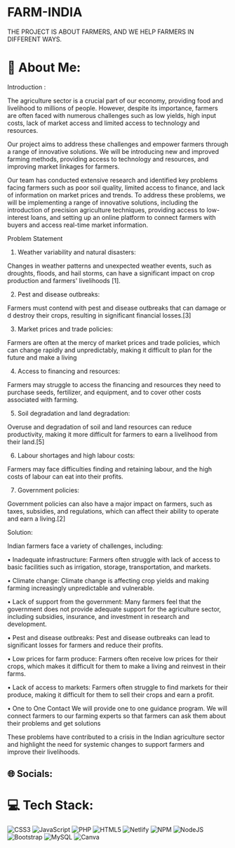 # FARM-INDIA
THE PROJECT IS ABOUT FARMERS, AND WE HELP FARMERS IN DIFFERENT WAYS. 
# 💫 About Me:
Introduction :


The agriculture sector is a crucial part of our economy, providing food and livelihood to millions of people. However, despite its importance, farmers are often faced with numerous challenges such as low yields, high input costs, lack of market access and limited access to technology and resources.

Our project aims to address these challenges and empower farmers through a range of innovative solutions. We will be introducing new and improved farming methods, providing access to technology and resources, and improving market linkages for farmers.

Our team has conducted extensive research and identified key problems facing farmers such as poor soil quality, limited access to finance, and lack of information on market prices and trends. To address these problems, we will be implementing a range of innovative solutions, including the introduction of precision agriculture techniques, providing access to low-interest loans, and setting up an online platform to connect farmers with buyers and access real-time market information.

 

Problem Statement 

1.	Weather variability and natural disasters:

Changes in weather patterns and unexpected weather events, such as droughts, floods, and hail storms, can have a significant impact on crop production and farmers' livelihoods [1].

2.	Pest and disease outbreaks: 

Farmers must contend with pest and disease outbreaks that can damage or d		      destroy their crops, resulting in significant financial losses.[3]

3.	Market prices and trade policies: 

Farmers are often at the mercy of market prices and trade policies, which can change rapidly and unpredictably, making it difficult to plan for the future and make a living

4.	Access to financing and resources:

 Farmers may struggle to access the financing and resources they need to purchase seeds, fertilizer, and equipment, and to cover other costs associated with farming.

5.	Soil degradation and land degradation: 

Overuse and degradation of soil and land resources can reduce productivity, making it more difficult for farmers to earn a livelihood from their land.[5]

6.	Labour shortages and high labour costs:

 Farmers may face difficulties finding and retaining labour, and the high costs of labour can eat into their profits.

7.	Government policies:

Government policies can also have a major impact on farmers, such as taxes, 
subsidies, and regulations, which can affect their ability to operate and earn a living.[2]


Solution:

Indian farmers face a variety of challenges, including:

•	Inadequate infrastructure: Farmers often struggle with lack of access to basic facilities such as irrigation, storage, transportation, and markets.

•	Climate change: Climate change is affecting crop yields and making farming increasingly unpredictable and vulnerable.

•	Lack of support from the government: Many farmers feel that the government does not provide adequate support for the agriculture sector, including subsidies, insurance, and investment in research and development.

•	Pest and disease outbreaks: Pest and disease outbreaks can lead to significant losses for farmers and reduce their profits.

•	Low prices for farm produce: Farmers often receive low prices for their crops, which makes it difficult for them to make a living and reinvest in their farms.

•	Lack of access to markets: Farmers often struggle to find markets for their produce, making it difficult for them to sell their crops and earn a profit.

•	One to One Contact
We will provide one to one guidance program. We will connect farmers to our farming experts so that farmers can ask them about their problems and get solutions


These problems have contributed to a crisis in the Indian agriculture sector and highlight the need for systemic changes to support farmers and improve their livelihoods.




## 🌐 Socials:


# 💻 Tech Stack:
![CSS3](https://img.shields.io/badge/css3-%231572B6.svg?style=plastic&logo=css3&logoColor=white) ![JavaScript](https://img.shields.io/badge/javascript-%23323330.svg?style=plastic&logo=javascript&logoColor=%23F7DF1E) ![PHP](https://img.shields.io/badge/php-%23777BB4.svg?style=plastic&logo=php&logoColor=white) ![HTML5](https://img.shields.io/badge/html5-%23E34F26.svg?style=plastic&logo=html5&logoColor=white) ![Netlify](https://img.shields.io/badge/netlify-%23000000.svg?style=plastic&logo=netlify&logoColor=#00C7B7) ![NPM](https://img.shields.io/badge/NPM-%23000000.svg?style=plastic&logo=npm&logoColor=white) ![NodeJS](https://img.shields.io/badge/node.js-6DA55F?style=plastic&logo=node.js&logoColor=white) ![Bootstrap](https://img.shields.io/badge/bootstrap-%23563D7C.svg?style=plastic&logo=bootstrap&logoColor=white) ![MySQL](https://img.shields.io/badge/mysql-%2300f.svg?style=plastic&logo=mysql&logoColor=white) ![Canva](https://img.shields.io/badge/Canva-%2300C4CC.svg?style=plastic&logo=Canva&logoColor=white)



